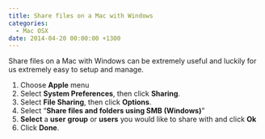 ```yaml
---
title: Share files on a Mac with Windows
categories:
  - Mac OSX
date: 2014-04-20 00:00:00 +1300
---
```

Share files on a Mac with Windows can be extremely useful and luckily for us extremely easy to setup and manage.

  1. Choose **Apple** menu
  2. Select **System Preferences**, then click **Sharing**.
  3. Select **File Sharing**, then click **Options**.
  4. Select “**Share files and folders using SMB (Windows)**”
  5. **Select** a **user** **group** or **users** you would like to share with and click **Ok**
  6. Click **Done**.
